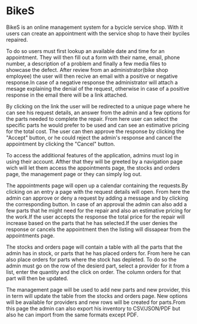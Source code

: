 # BikeS

BikeS is an online management system for a bycicle service shop.  With it users can create an appointment with the service shop to have their byciles repaired. 

To do so users must first lookup an available date and time for an appointment. They will then fill out a form with their name, email, phone number, a description of a problem and finally a few media files to showcase the defect. After review from an administrator(bike shop employee) the user will then recive an email with a positive or negative response.In case of a negative response the administrator will attach a mesage explaining the denial of the request, otherwise in case of a positive response in the email there will be a link attached.

By clicking on the link the user will be redirected to a unique page where he can see his request details, an answer from the admin and a few options for the parts needed to complete the repair. From here user can select the specific parts he would prefer to be used and can see an estimative pricing for the total cost. The user can then approve the response by clicking the "Accept" button, or he could reject the admin's response and cancel the appointment by clicking the "Cancel" button.

To access the additional features of the application, admins must log in using their account. Afther that they will be greeted by a navigation page wich will let them access the appointments page, the stocks and orders page, the management page or they can simply log out.

The appointments page will open up a calendar containing the requests.By clicking on an entry a page with the request details will open. From here the admin can approve or deny a request by adding a message and by clicking the corresponding button. In case of an approval the admin can also add a few parts that he might need for the repair and also an estimative pricing for the work.If the user accepts the response the total price for the repair will increase based on the parts that he has selected.If the user denies the response or cancels the appointment then the listing will dissapear from the appointments page.

The stocks and orders page will contain a table with all the parts that the admin has in stock, or parts that he has placed orders for. From here he can also place orders for parts where the stock has depleted. To do so the admin must go on the row of the desierd part, select a provider for it from a list, enter the quantity and the click on order. The  column orders for that part will then be updated.

The management page will be used to add new parts and new provider, this in term will update the table from the stocks and orders page. New options will be available for providers and new rows will be created for parts.From this page the admin can also export his inventory to CSV/JSON/PDF but also he can import from the same formats except PDF.
